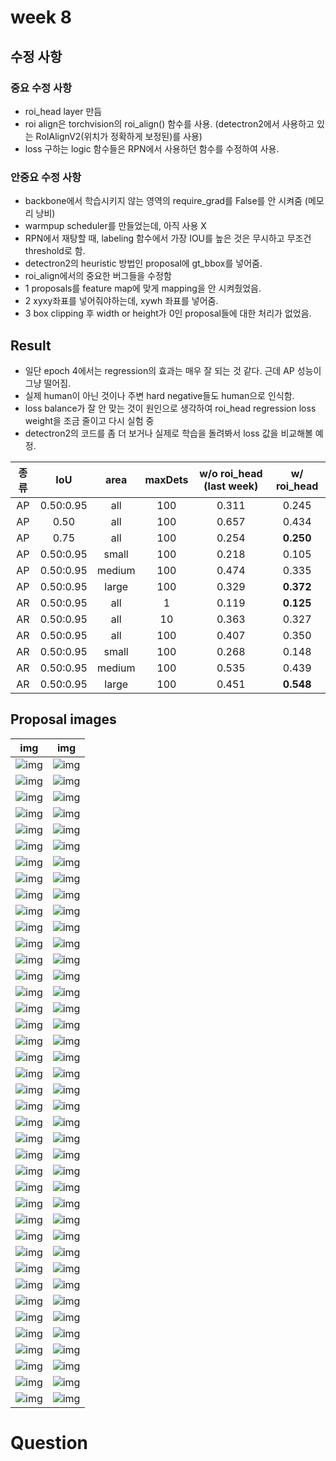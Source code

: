 # week 8

## 수정 사항

### 중요 수정 사항
- roi_head layer 만듬
- roi align은 torchvision의 roi_align() 함수를 사용. (detectron2에서 사용하고 있는 RoIAlignV2(위치가 정확하게 보정된)를 사용)
- loss 구하는 logic 함수들은 RPN에서 사용하던 함수를 수정하여 사용.

### 안중요 수정 사항
- backbone에서 학습시키지 않는 영역의 require_grad를 False를 안 시켜줌 (메모리 낭비)
- warmpup scheduler를 만들었는데, 아직 사용 X
- RPN에서 재탕할 때, labeling 함수에서 가장 IOU를 높은 것은 무시하고 무조건 threshold로 함.
- detectron2의 heuristic 방법인 proposal에 gt_bbox를 넣어줌.
- roi_align에서의 중요한 버그들을 수정함
- 1 proposals를 feature map에 맞게 mapping을 안 시켜줬었음.
- 2 xyxy좌표를 넣어줘야하는데, xywh 좌표를 넣어줌.
- 3 box clipping 후 width or height가 0인 proposal들에 대한 처리가 없었음.

## Result

- 일단 epoch 4에서는 regression의 효과는 매우 잘 되는 것 같다. 근데 AP 성능이 그냥 떨어짐.
- 실제 human이 아닌 것이나 주변 hard negative들도 human으로 인식함.
- loss balance가 잘 안 맞는 것이 원인으로 생각하여 roi_head regression loss weight을 조금 줄이고 다시 실험 중
- detectron2의 코드를 좀 더 보거나 실제로 학습을 돌려봐서 loss 값을 비교해볼 예정.

| 종류 |    IoU    |  area  |maxDets| w/o roi_head (last week) | w/ roi_head |
|:----:|:---------:|:------:|:-----:|:------------------------:|:-----------:|
|  AP  | 0.50:0.95 |  all   |  100  |           0.311          |    0.245    |
|  AP  | 0.50      |  all   |  100  |           0.657          |    0.434    |
|  AP  | 0.75      |  all   |  100  |           0.254          |  __0.250__  |
|  AP  | 0.50:0.95 | small  |  100  |           0.218          |    0.105    |
|  AP  | 0.50:0.95 | medium |  100  |           0.474          |    0.335    |
|  AP  | 0.50:0.95 | large  |  100  |           0.329          |  __0.372__  |
|  AR  | 0.50:0.95 |  all   |   1   |           0.119          |  __0.125__  |
|  AR  | 0.50:0.95 |  all   |   10  |           0.363          |    0.327    |
|  AR  | 0.50:0.95 |  all   |  100  |           0.407          |    0.350    |
|  AR  | 0.50:0.95 | small  |  100  |           0.268          |    0.148    |
|  AR  | 0.50:0.95 | medium |  100  |           0.535          |    0.439    |
|  AR  | 0.50:0.95 | large  |  100  |           0.451          |  __0.548__  |

## Proposal images

| img | img |
|:---:|:---:|
| ![img](./img/week8/test0.jpg) | ![img](./img/week8/test1.jpg) |
| ![img](./img/week8/test2.jpg) | ![img](./img/week8/test3.jpg) |
| ![img](./img/week8/test4.jpg) | ![img](./img/week8/test5.jpg) |
| ![img](./img/week8/test6.jpg) | ![img](./img/week8/test7.jpg) |
| ![img](./img/week8/test8.jpg) | ![img](./img/week8/test9.jpg) |
| ![img](./img/week8/test10.jpg) | ![img](./img/week8/test11.jpg) |
| ![img](./img/week8/test12.jpg) | ![img](./img/week8/test13.jpg) |
| ![img](./img/week8/test14.jpg) | ![img](./img/week8/test15.jpg) |
| ![img](./img/week8/test16.jpg) | ![img](./img/week8/test17.jpg) |
| ![img](./img/week8/test18.jpg) | ![img](./img/week8/test19.jpg) |
| ![img](./img/week8/test20.jpg) | ![img](./img/week8/test21.jpg) |
| ![img](./img/week8/test22.jpg) | ![img](./img/week8/test23.jpg) |
| ![img](./img/week8/test24.jpg) | ![img](./img/week8/test25.jpg) |
| ![img](./img/week8/test26.jpg) | ![img](./img/week8/test27.jpg) |
| ![img](./img/week8/test28.jpg) | ![img](./img/week8/test29.jpg) |
| ![img](./img/week8/test30.jpg) | ![img](./img/week8/test31.jpg) |
| ![img](./img/week8/test32.jpg) | ![img](./img/week8/test33.jpg) |
| ![img](./img/week8/test34.jpg) | ![img](./img/week8/test35.jpg) |
| ![img](./img/week8/test36.jpg) | ![img](./img/week8/test37.jpg) |
| ![img](./img/week8/test38.jpg) | ![img](./img/week8/test39.jpg) |
| ![img](./img/week8/test40.jpg) | ![img](./img/week8/test41.jpg) |
| ![img](./img/week8/test42.jpg) | ![img](./img/week8/test43.jpg) |
| ![img](./img/week8/test44.jpg) | ![img](./img/week8/test45.jpg) |
| ![img](./img/week8/test46.jpg) | ![img](./img/week8/test47.jpg) |
| ![img](./img/week8/test48.jpg) | ![img](./img/week8/test49.jpg) |
| ![img](./img/week8/test50.jpg) | ![img](./img/week8/test51.jpg) |
| ![img](./img/week8/test52.jpg) | ![img](./img/week8/test53.jpg) |
| ![img](./img/week8/test54.jpg) | ![img](./img/week8/test55.jpg) |
| ![img](./img/week8/test56.jpg) | ![img](./img/week8/test57.jpg) |
| ![img](./img/week8/test58.jpg) | ![img](./img/week8/test59.jpg) |
| ![img](./img/week8/test60.jpg) | ![img](./img/week8/test61.jpg) |
| ![img](./img/week8/test62.jpg) | ![img](./img/week8/test63.jpg) |
| ![img](./img/week8/test64.jpg) | ![img](./img/week8/test65.jpg) |
| ![img](./img/week8/test66.jpg) | ![img](./img/week8/test67.jpg) |
| ![img](./img/week8/test68.jpg) | ![img](./img/week8/test69.jpg) |
| ![img](./img/week8/test70.jpg) | ![img](./img/week8/test71.jpg) |
| ![img](./img/week8/test72.jpg) | ![img](./img/week8/test73.jpg) |
| ![img](./img/week8/test74.jpg) | ![img](./img/week8/test75.jpg) |
| ![img](./img/week8/test76.jpg) | ![img](./img/week8/test77.jpg) |
| ![img](./img/week8/test78.jpg) | ![img](./img/week8/test79.jpg) |

# Question
